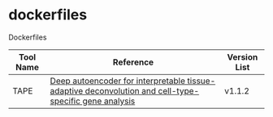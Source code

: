 # dockerfiles
Dockerfiles

| Tool Name   | Reference                     | Version List       |
|-------------|-------------------------------|--------------------|
| TAPE       | [Deep autoencoder for interpretable tissue-adaptive deconvolution and cell-type-specific gene analysis](https://www.nature.com/articles/s41467-022-34550-9)          | v1.1.2  |

